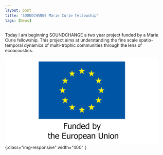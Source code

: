 ```yaml
---
layout: post
title: 'SOUNDCHANGE Marie Curie fellowship'
tags: [News]
---
```


Today I am beginning SOUNDCHANGE a two year project funded by a Marie Curie fellowship. This project aims at understanding the fine scale spatio-temporal dynamics of multi-trophic communities through the lens of ecoacoustics.	

![diapo](/assets/img/EU-logo.png){:class="img-responsive" width="400" }